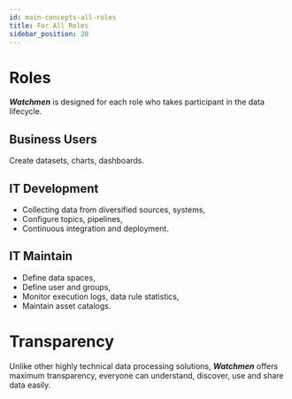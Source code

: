 ```yaml
---
id: main-concepts-all-roles  
title: For All Roles  
sidebar_position: 20
---
```


# Roles

**_Watchmen_** is designed for each role who takes participant in the data lifecycle.

## Business Users

Create datasets, charts, dashboards.

## IT Development

- Collecting data from diversified sources, systems,
- Configure topics, pipelines,
- Continuous integration and deployment.

## IT Maintain

- Define data spaces,
- Define user and groups,
- Monitor execution logs, data rule statistics,
- Maintain asset catalogs.

# Transparency

Unlike other highly technical data processing solutions, **_Watchmen_** offers maximum transparency, everyone can understand, discover, use
and share data easily.